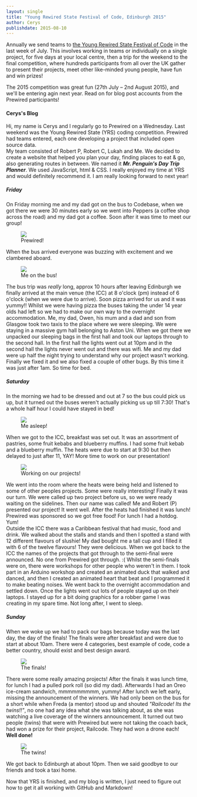 ```yaml
---
layout: single
title: "Young Rewired State Festival of Code, Edinburgh 2015"
author: Cerys
publishdate: 2015-08-10
---
```


Annually we send teams to [the Young Rewired State Festival of Code](http://festival.yrs.io) in the last week of July. This involves working in teams or individually on a single project, for five days at your local centre, then a trip for the weekend to the final competition, where hundreds participants from all over the UK gather to present their projects, meet other like-minded young people, have fun and win prizes! <!--more-->

The 2015 competition was great fun (27th July &ndash; 2nd August 2015), and we'll be entering agin next year. Read on for blog post accounts from the Prewired participants!

#### Cerys's Blog

Hi, my name is Cerys and I regularly go to Prewired on a Wednesday.  Last weekend was the Young Rewired State (YRS) coding competition.  Prewired had teams entered, each one developing a project that included open source data.  
My team consisted of Robert P, Robert C, Lukah and Me.  We decided to create a website that helped you plan your day, finding places to eat & go, also generating routes in between.  We named it **_Mr. Penguin's Day Trip Planner_**.  We used JavaScript, html & CSS.  I really enjoyed my time at YRS and would definitely recommend it.  I am really looking forward to next year!  

##### Friday

On Friday morning me and my dad got on the bus to Codebase, when we got there we were 30 minutes early so we went into Peppers (a coffee shop across the road) and my dad got a coffee.  Soon after it was time to meet our group! 

<figure>
<img src="/assets/images/yrs15/yrs15_our_group_75percent.jpg" /> 
<figcaption>Prewired!
</figure> 
 
When the bus arrived everyone was buzzing with excitement and we clambered aboard.

<figure>
<img src="/assets/images/yrs15/yrs15_on_the_bus_25percent.jpg" /> 
<figcaption>Me on the bus!
</figure> 

The bus trip was *really* long, approx 10 hours after leaving Edinburgh we finally arrived at the main venue (the ICC) at 8 o'clock (pm) instead of 6 o'clock (when we were due to arrive). Soon pizza arrived for us and it was yummy!!  Whilst we were having pizza the buses taking the under 14 year olds had left so we had to make our own way to the overnight accommodation.  Me, my dad, Owen, his mum and a dad and son from Glasgow took two taxis to the place where we were sleeping.  We were staying in a massive gym hall belonging to Aston Uni.  When we got there we unpacked our sleeping bags in the first hall and took our laptops through to the second hall.  In the first hall the lights went out at 10pm and in the second hall the lights never went out and there was wifi.  Me and my dad were up half the night trying to understand why our project wasn't working. Finally we fixed it and we also fixed a couple of other bugs. By this time it was just after 1am. So time for bed.  

##### Saturday

In the morning we had to be dressed and out at 7 so the bus could pick us up, but it turned out the buses weren't actually picking us up till 7:30! That's a whole half hour I could have stayed in bed!

<figure>
<img src="/assets/images/yrs15/YRS15_sleepy_head_small.jpg" /> 
<figcaption>Me asleep!
</figure> 

When we got to the ICC, breakfast was set out.  It was an assortment of pastries, some fruit kebabs and blueberry muffins. I had some fruit kebab and a blueberry muffin. The heats were due to start at 9:30 but then delayed to just after 11, YAY! More time to work on our presentation! 

<figure>
<img src="/assets/images/yrs15/yrsTwitter10.jpg" /> 
<figcaption>Working on our projects!
</figure> 
 
We went into the room where the heats were being held and listened to some of other peoples projects. Some were really interesting!  Finally it was our turn. We were called up two project before us, so we were ready waiting on the sidelines. Then our name was called! Me and Robert (P) presented our project! It went well.  After the heats had finished it was lunch!  Prewired was sponsored so we got free food!  For lunch I had a hotdog. Yum!  
Outside the ICC there was a Caribbean festival that had music, food and drink. We walked about the stalls and stands and then I spotted a stand with 12 different flavours of slushie!  My dad bought me a tall cup and I filled it with 6 of the twelve flavours! They were delicious.  When we got back to the ICC the names of the projects that got through to the semi-final were announced. No one from Prewired got through. :(  Whilst the semi-finals were on, there were workshops for other people who weren't in them.  I took part in an Arduino workshop and created an animated duck that walked and danced, and then I created an animated heart that beat and I programmed it to make beating noises.  We went back to the overnight accommodation and settled down. Once the lights went out lots of people stayed up on their laptops. I stayed up for a bit doing graphics for a robber game I was creating in my spare time. Not long after, I went to sleep.  

##### Sunday

When we woke up we had to pack our bags because today was the last day, the day of the finals!  The finals were after breakfast and were due to start at about 10am.  There were 4 categories, best example of code, code a better country, should exist and best design award. 

<figure>
<img src="/assets/images/yrs15/yrs15_finals_60percent.jpg" /> 
<figcaption>The finals!
</figure> 

There were some really amazing projects!  After the finals it was lunch time, for lunch I had a pulled pork roll (so did my dad).  Afterwards I had an Oreo ice-cream sandwich, mmmmmmmmm, yummy!  After lunch we left early, missing the announcement of the winners.  We had only been on the bus for a short while when Freda (a mentor) stood up and shouted *"Railcode! Its the twins!!"*, no one had any idea what she was talking about, as she was watching a live coverage of the winners announcement. It turned out two people (twins) that were with Prewired but were not taking the coach back, had won a prize for their project, Railcode. They had won a drone each! **Well done!**

<figure>
<img src="/assets/images/yrs15/yrsTwitter09.png" /> 
<figcaption>The twins!
</figure> 

We got back to Edinburgh at about 10pm.  Then we said goodbye to our friends and took a taxi home.  

Now that YRS is finished, and my blog is written, I just need to figure out how to get it all working with GitHub and Markdown!  
